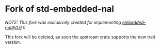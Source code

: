 # Fork of std-embedded-nal
_NOTE: This fork was exclusively created for implementing embedded-nal@0.9.0_

This fork will be deleted, as soon the upstream crate supports the new trait version.